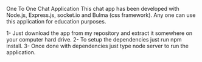 One To One Chat Application
This chat app has been developed with Node.js, Express.js, socket.io and Bulma (css framework). Any one can use this application for education purposes.

1- Just download the app from my repository and extract it somewhere on your computer hard drive.
2- To setup the dependencies just run npm install.
3- Once done with dependencies just type node server to run the application.